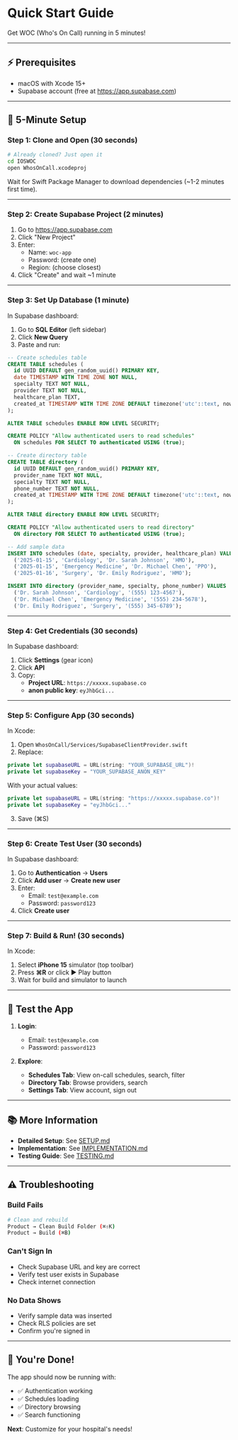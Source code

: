 # Quick Start Guide

Get WOC (Who's On Call) running in 5 minutes!

---

## ⚡ Prerequisites

- macOS with Xcode 15+
- Supabase account (free at https://app.supabase.com)

---

## 🚀 5-Minute Setup

### Step 1: Clone and Open (30 seconds)

```bash
# Already cloned? Just open it
cd IOSWOC
open WhosOnCall.xcodeproj
```

Wait for Swift Package Manager to download dependencies (~1-2 minutes first time).

---

### Step 2: Create Supabase Project (2 minutes)

1. Go to https://app.supabase.com
2. Click "New Project"
3. Enter:
   - Name: `woc-app`
   - Password: (create one)
   - Region: (choose closest)
4. Click "Create" and wait ~1 minute

---

### Step 3: Set Up Database (1 minute)

In Supabase dashboard:

1. Go to **SQL Editor** (left sidebar)
2. Click **New Query**
3. Paste and run:

```sql
-- Create schedules table
CREATE TABLE schedules (
  id UUID DEFAULT gen_random_uuid() PRIMARY KEY,
  date TIMESTAMP WITH TIME ZONE NOT NULL,
  specialty TEXT NOT NULL,
  provider TEXT NOT NULL,
  healthcare_plan TEXT,
  created_at TIMESTAMP WITH TIME ZONE DEFAULT timezone('utc'::text, now()) NOT NULL
);

ALTER TABLE schedules ENABLE ROW LEVEL SECURITY;

CREATE POLICY "Allow authenticated users to read schedules"
  ON schedules FOR SELECT TO authenticated USING (true);

-- Create directory table
CREATE TABLE directory (
  id UUID DEFAULT gen_random_uuid() PRIMARY KEY,
  provider_name TEXT NOT NULL,
  specialty TEXT NOT NULL,
  phone_number TEXT NOT NULL,
  created_at TIMESTAMP WITH TIME ZONE DEFAULT timezone('utc'::text, now()) NOT NULL
);

ALTER TABLE directory ENABLE ROW LEVEL SECURITY;

CREATE POLICY "Allow authenticated users to read directory"
  ON directory FOR SELECT TO authenticated USING (true);

-- Add sample data
INSERT INTO schedules (date, specialty, provider, healthcare_plan) VALUES
  ('2025-01-15', 'Cardiology', 'Dr. Sarah Johnson', 'HMO'),
  ('2025-01-15', 'Emergency Medicine', 'Dr. Michael Chen', 'PPO'),
  ('2025-01-16', 'Surgery', 'Dr. Emily Rodriguez', 'HMO');

INSERT INTO directory (provider_name, specialty, phone_number) VALUES
  ('Dr. Sarah Johnson', 'Cardiology', '(555) 123-4567'),
  ('Dr. Michael Chen', 'Emergency Medicine', '(555) 234-5678'),
  ('Dr. Emily Rodriguez', 'Surgery', '(555) 345-6789');
```

---

### Step 4: Get Credentials (30 seconds)

In Supabase dashboard:

1. Click **Settings** (gear icon)
2. Click **API**
3. Copy:
   - **Project URL**: `https://xxxxx.supabase.co`
   - **anon public key**: `eyJhbGci...`

---

### Step 5: Configure App (30 seconds)

In Xcode:

1. Open `WhosOnCall/Services/SupabaseClientProvider.swift`
2. Replace:

```swift
private let supabaseURL = URL(string: "YOUR_SUPABASE_URL")!
private let supabaseKey = "YOUR_SUPABASE_ANON_KEY"
```

With your actual values:

```swift
private let supabaseURL = URL(string: "https://xxxxx.supabase.co")!
private let supabaseKey = "eyJhbGci..."
```

3. Save (⌘S)

---

### Step 6: Create Test User (30 seconds)

In Supabase dashboard:

1. Go to **Authentication** → **Users**
2. Click **Add user** → **Create new user**
3. Enter:
   - Email: `test@example.com`
   - Password: `password123`
4. Click **Create user**

---

### Step 7: Build & Run! (30 seconds)

In Xcode:

1. Select **iPhone 15** simulator (top toolbar)
2. Press **⌘R** or click ▶️ Play button
3. Wait for build and simulator to launch

---

## 🎉 Test the App

1. **Login**: 
   - Email: `test@example.com`
   - Password: `password123`

2. **Explore**:
   - **Schedules Tab**: View on-call schedules, search, filter
   - **Directory Tab**: Browse providers, search
   - **Settings Tab**: View account, sign out

---

## 📚 More Information

- **Detailed Setup**: See [SETUP.md](SETUP.md)
- **Implementation**: See [IMPLEMENTATION.md](IMPLEMENTATION.md)
- **Testing Guide**: See [TESTING.md](TESTING.md)

---

## ⚠️ Troubleshooting

### Build Fails
```bash
# Clean and rebuild
Product → Clean Build Folder (⌘⇧K)
Product → Build (⌘B)
```

### Can't Sign In
- Check Supabase URL and key are correct
- Verify test user exists in Supabase
- Check internet connection

### No Data Shows
- Verify sample data was inserted
- Check RLS policies are set
- Confirm you're signed in

---

## 🎯 You're Done!

The app should now be running with:
- ✅ Authentication working
- ✅ Schedules loading
- ✅ Directory browsing
- ✅ Search functioning

**Next**: Customize for your hospital's needs!
